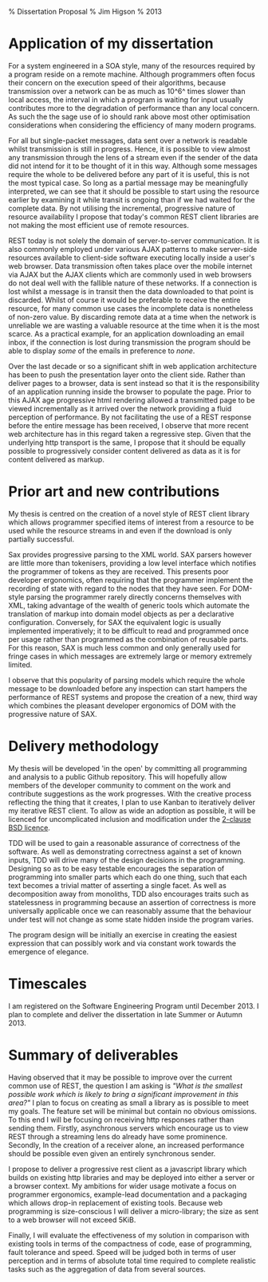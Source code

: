 % Dissertation Proposal
% Jim Higson
% 2013

Application of my dissertation
==============================

For a system engineered in a SOA style, many of the resources required
by a program reside on a remote machine. Although programmers often
focus their concern on the execution speed of their algorithms, because
transmission over a network can be as much as 10^6^ times slower than
local access, the interval in which a program is waiting for input
usually contributes more to the degradation of performance than any
local concern. As such the the sage use of io should rank above most
other optimisation considerations when considering the efficiency of
many modern programs.

For all but single-packet messages, data sent over a network is readable
whilst transmission is still in progress. Hence, it is possible to view
almost any transmission through the lens of a stream even if the sender
of the data did not intend for it to be thought of it in this way.
Although some messages require the whole to be delivered before any part
of it is useful, this is not the most typical case. So long as a partial
message may be meaningfully interpreted, we can see that it should be
possible to start using the resource earlier by examining it while
transit is ongoing than if we had waited for the complete data. By not
utilising the incremental, progressive nature of resource availability I
propose that today's common REST client libraries are not making the
most efficient use of remote resources.

REST today is not solely the domain of server-to-server communication.
It is also commonly employed under various AJAX patterns to make
server-side resources available to client-side software executing
locally inside a user's web browser. Data transmission often takes place
over the mobile internet via AJAX but the AJAX clients which are commonly used in web browsers
do not deal well with the fallible nature of these networks. If a
connection is lost whilst a message is in transit then the data
downloaded to that point is discarded. Whilst of course it would be
preferable to receive the entire resource, for many common use
cases the incomplete data is nonetheless of non-zero value. By
discarding remote data at a time when the network is unreliable we are
wasting a valuable resource at the time when it is the most scarce. As a
practical example, for an application downloading an email inbox, if the
connection is lost during transmission the program should be able to
display *some* of the emails in preference to *none*.

Over the last decade or so a significant shift in web application
architecture has been to push the presentation layer onto the client
side. Rather than deliver pages to a browser, data is sent instead so
that it is the responsibility of an application running inside the
browser to populate the page. Prior to this AJAX age progressive html
rendering allowed a transmitted page to be viewed incrementally as it
arrived over the network providing a fluid perception of performance. By
not facilitating the use of a REST response before the entire message
has been received, I observe that more recent web architecture has in
this regard taken a regressive step. Given that the underlying http
transport is the same, I propose that it should be equally possible to
progressively consider content delivered as data as it is for content
delivered as markup.

Prior art and new contributions
===============================

My thesis is centred on the creation of a novel style of REST client
library which allows programmer specified items of interest from a
resource to be used while the resource streams in and even if the
download is only partially successful.

Sax provides progressive parsing to the XML world. SAX parsers however
are little more than tokenisers, providing a low level interface which
notifies the programmer of tokens as they are received. This presents
poor developer ergonomics, often requiring that the programmer implement
the recording of state with regard to the nodes that they have seen. For
DOM-style parsing the programmer rarely directly concerns themselves
with XML, taking advantage of the wealth of generic tools which automate
the translation of markup into domain model objects as per a declarative
configuration. Conversely, for SAX the equivalent logic is usually
implemented imperatively; it to be difficult to read and programmed once
per usage rather than programmed as the combination of reusable parts.
For this reason, SAX is much less common and only generally used for
fringe cases in which messages are extremely large or memory extremely
limited.

I observe that this popularity of parsing models which require the whole
message to be downloaded before any inspection can start hampers the
performance of REST systems and propose the creation of a new, third way
which combines the pleasant developer ergonomics of DOM with the
progressive nature of SAX.

Delivery methodology
====================

My thesis will be developed 'in the open' by committing all programming
and analysis to a public Github repository. This will hopefully allow
members of the developer community to comment on the work and contribute
suggestions as the work progresses. With the creative process reflecting
the thing that it creates, I plan to use Kanban to iteratively deliver
my iterative REST client. To allow as wide an adoption as possible, it
will be licenced for uncomplicated inclusion and modification under the
[2-clause BSD licence](http://opensource.org/licenses/BSD-2-Clause).

TDD will be used to gain a reasonable assurance of correctness of the
software. As well as demonstrating correctness against a set of known
inputs, TDD will drive many of the design decisions in the programming.
Designing so as to be easy testable encourages the separation of
programming into smaller parts which each do one thing, such that each
text becomes a trivial matter of asserting a single facet. As well as
decomposition away from monoliths, TDD also encourages traits such as
statelessness in programming because an assertion of correctness is more
universally applicable once we can reasonably assume that the behaviour
under test will not change as some state hidden inside the program
varies.

The program design will be initially an exercise in creating the easiest
expression that can possibly work and via constant work towards the
emergence of elegance.

Timescales
==========

I am registered on the Software Engineering Program until December 2013.
I plan to complete and deliver the dissertation in late Summer or Autumn
2013.

Summary of deliverables
=======================

Having observed that it may be possible to improve over the current
common use of REST, the question I am asking is *"What is the smallest
possible work which is likely to bring a significant improvement in this
area?"* I plan to focus on creating as small a library as is possible to
meet my goals. The feature set will be minimal but contain no obvious
omissions. To this end I will be focusing on receiving http responses
rather than sending them. Firstly, asynchronous servers which encourage
us to view REST through a streaming lens do already have some
prominence. Secondly, In the creation of a receiver alone, an increased
performance should be possible even given an entirely synchronous
sender.

I propose to deliver a progressive rest client as a javascript library
which builds on existing http libraries and may be deployed into either
a server or a browser context. My ambitions for wider usage motivate a
focus on programmer ergonomics, example-lead documentation and a
packaging which allows drop-in replacement of existing tools. Because
web programming is size-conscious I will deliver a micro-library; the
size as sent to a web browser will not exceed 5KiB.

Finally, I will evaluate the effectiveness of my solution in comparison
with existing tools in terms of the compactness of code, ease of
programming, fault tolerance and speed. Speed will be judged both in
terms of user perception and in terms of absolute total time required to
complete realistic tasks such as the aggregation of data from several
sources.
